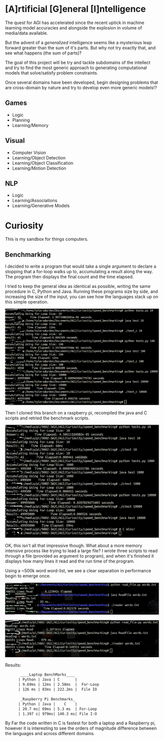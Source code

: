 # [A]rtificial [G]eneral [I]ntelligence
The quest for AGI has accelerated since the recent uptick in
machine learning model accuracies and alongside the explosion in
volume of media/data available. 

But the advent of a *generalized* intelligence seems like a mysterious 
leap forward greater than the sum of it's parts. But why not try 
exactly that, and see what happens (the sum of parts)? 

The goal of this project will be try and tackle subdomains of the 
intellect and try to find the most generic approach to generating
computational models that solve/satisfy problem constraints. 

Once several domains have been developed, begin designing problems 
that are cross-domain by nature and try to develop even more generic
models!?

## Games 
 * Logic 
 * Planning
 * Learning/Memory 
 
## Visual
 * Computer Vision  
 * Learning/Object Detection
 * Learning/Object Classification
 * Learning/Motion Detection 
 
## NLP 
 * Logic 
 * Learning/Associations
 * Learning/Generative Models 
 
# Curiosity 
This is my sandbox for things computers.

## Benchmarking 
I decided to write a program that would take a single argument
to declare a stopping that a for-loop walks up to, accumulating 
a result along the way. The program then displays the final count
and the time elapsed. 

I tried to keep the general idea as identical as possible, writing
the same procedure in C, Python and Java. Running these programs 
size by side, and increasing the size of the input, you can see
how the languages stack up on this simple operation. 

![bench](https://raw.githubusercontent.com/scott-robbins/AGI/master/Curiosity/speed_benchmarking/ForLoop_Benchmarks.png)

Then I cloned this branch on a raspberry pi, recompiled the java and C scripts
and retried the benchmark scripts. 

![pibench](https://raw.githubusercontent.com/scott-robbins/AGI/master/Curiosity/speed_benchmarking/pi_benchmark.png)

OK, this isn't all that impressive though. What about a more memory intensive process
like trying to lead a large file? I wrote three scripts to read through a file (provided
as argument to program), and when it's finished it displays how many lines it read and the
run time of the program. 

Using a ~500k word word-list, we see a clear separation in performance begin to emerge once. 

![fio](https://raw.githubusercontent.com/scott-robbins/AGI/master/Curiosity/speed_benchmarking/fIO.png)

![pio](https://raw.githubusercontent.com/scott-robbins/AGI/master/Curiosity/speed_benchmarking/pIO.png)

Results: 

           ____Laptop BenchMarks____
          | Python | Java | C       |
          | 9.69ms | 12ms | 2.58ms  |  For-Loop         
          | 126 ms | 83ms | 222.2ms |  File IO
         
           _Raspberry Pi Benchmarks_
          | Python | Java |    C    |
          | 20.7 ms| 69ms | 5.3 ms  | For-Loop
          | 1.397 s| 979ms| 140.3 ms| File I-O 
 
 By Far the code written in C is fastest for both a laptop and a Raspberry pi, however it is 
 interesting to see the orders of magnitude difference between the languages and across different domains. 
 